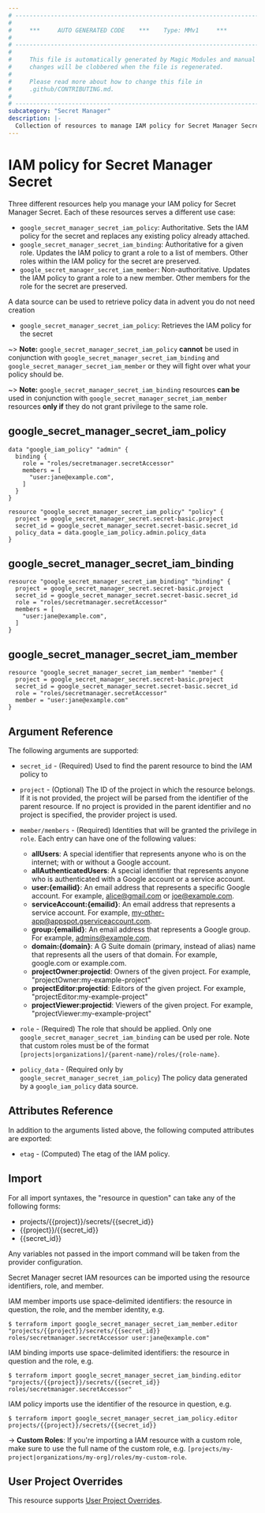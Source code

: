```yaml
---
# ----------------------------------------------------------------------------
#
#     ***     AUTO GENERATED CODE    ***    Type: MMv1     ***
#
# ----------------------------------------------------------------------------
#
#     This file is automatically generated by Magic Modules and manual
#     changes will be clobbered when the file is regenerated.
#
#     Please read more about how to change this file in
#     .github/CONTRIBUTING.md.
#
# ----------------------------------------------------------------------------
subcategory: "Secret Manager"
description: |-
  Collection of resources to manage IAM policy for Secret Manager Secret
---
```


# IAM policy for Secret Manager Secret
Three different resources help you manage your IAM policy for Secret Manager Secret. Each of these resources serves a different use case:

* `google_secret_manager_secret_iam_policy`: Authoritative. Sets the IAM policy for the secret and replaces any existing policy already attached.
* `google_secret_manager_secret_iam_binding`: Authoritative for a given role. Updates the IAM policy to grant a role to a list of members. Other roles within the IAM policy for the secret are preserved.
* `google_secret_manager_secret_iam_member`: Non-authoritative. Updates the IAM policy to grant a role to a new member. Other members for the role for the secret are preserved.

A data source can be used to retrieve policy data in advent you do not need creation

* `google_secret_manager_secret_iam_policy`: Retrieves the IAM policy for the secret

~> **Note:** `google_secret_manager_secret_iam_policy` **cannot** be used in conjunction with `google_secret_manager_secret_iam_binding` and `google_secret_manager_secret_iam_member` or they will fight over what your policy should be.

~> **Note:** `google_secret_manager_secret_iam_binding` resources **can be** used in conjunction with `google_secret_manager_secret_iam_member` resources **only if** they do not grant privilege to the same role.




## google\_secret\_manager\_secret\_iam\_policy

```hcl
data "google_iam_policy" "admin" {
  binding {
    role = "roles/secretmanager.secretAccessor"
    members = [
      "user:jane@example.com",
    ]
  }
}

resource "google_secret_manager_secret_iam_policy" "policy" {
  project = google_secret_manager_secret.secret-basic.project
  secret_id = google_secret_manager_secret.secret-basic.secret_id
  policy_data = data.google_iam_policy.admin.policy_data
}
```

## google\_secret\_manager\_secret\_iam\_binding

```hcl
resource "google_secret_manager_secret_iam_binding" "binding" {
  project = google_secret_manager_secret.secret-basic.project
  secret_id = google_secret_manager_secret.secret-basic.secret_id
  role = "roles/secretmanager.secretAccessor"
  members = [
    "user:jane@example.com",
  ]
}
```

## google\_secret\_manager\_secret\_iam\_member

```hcl
resource "google_secret_manager_secret_iam_member" "member" {
  project = google_secret_manager_secret.secret-basic.project
  secret_id = google_secret_manager_secret.secret-basic.secret_id
  role = "roles/secretmanager.secretAccessor"
  member = "user:jane@example.com"
}
```


## Argument Reference

The following arguments are supported:

* `secret_id` - (Required) Used to find the parent resource to bind the IAM policy to

* `project` - (Optional) The ID of the project in which the resource belongs.
    If it is not provided, the project will be parsed from the identifier of the parent resource. If no project is provided in the parent identifier and no project is specified, the provider project is used.

* `member/members` - (Required) Identities that will be granted the privilege in `role`.
  Each entry can have one of the following values:
  * **allUsers**: A special identifier that represents anyone who is on the internet; with or without a Google account.
  * **allAuthenticatedUsers**: A special identifier that represents anyone who is authenticated with a Google account or a service account.
  * **user:{emailid}**: An email address that represents a specific Google account. For example, alice@gmail.com or joe@example.com.
  * **serviceAccount:{emailid}**: An email address that represents a service account. For example, my-other-app@appspot.gserviceaccount.com.
  * **group:{emailid}**: An email address that represents a Google group. For example, admins@example.com.
  * **domain:{domain}**: A G Suite domain (primary, instead of alias) name that represents all the users of that domain. For example, google.com or example.com.
  * **projectOwner:projectid**: Owners of the given project. For example, "projectOwner:my-example-project"
  * **projectEditor:projectid**: Editors of the given project. For example, "projectEditor:my-example-project"
  * **projectViewer:projectid**: Viewers of the given project. For example, "projectViewer:my-example-project"

* `role` - (Required) The role that should be applied. Only one
    `google_secret_manager_secret_iam_binding` can be used per role. Note that custom roles must be of the format
    `[projects|organizations]/{parent-name}/roles/{role-name}`.

* `policy_data` - (Required only by `google_secret_manager_secret_iam_policy`) The policy data generated by
  a `google_iam_policy` data source.

## Attributes Reference

In addition to the arguments listed above, the following computed attributes are
exported:

* `etag` - (Computed) The etag of the IAM policy.

## Import

For all import syntaxes, the "resource in question" can take any of the following forms:

* projects/{{project}}/secrets/{{secret_id}}
* {{project}}/{{secret_id}}
* {{secret_id}}

Any variables not passed in the import command will be taken from the provider configuration.

Secret Manager secret IAM resources can be imported using the resource identifiers, role, and member.

IAM member imports use space-delimited identifiers: the resource in question, the role, and the member identity, e.g.
```
$ terraform import google_secret_manager_secret_iam_member.editor "projects/{{project}}/secrets/{{secret_id}} roles/secretmanager.secretAccessor user:jane@example.com"
```

IAM binding imports use space-delimited identifiers: the resource in question and the role, e.g.
```
$ terraform import google_secret_manager_secret_iam_binding.editor "projects/{{project}}/secrets/{{secret_id}} roles/secretmanager.secretAccessor"
```

IAM policy imports use the identifier of the resource in question, e.g.
```
$ terraform import google_secret_manager_secret_iam_policy.editor projects/{{project}}/secrets/{{secret_id}}
```

-> **Custom Roles**: If you're importing a IAM resource with a custom role, make sure to use the
 full name of the custom role, e.g. `[projects/my-project|organizations/my-org]/roles/my-custom-role`.

## User Project Overrides

This resource supports [User Project Overrides](https://registry.terraform.io/providers/hashicorp/google/latest/docs/guides/provider_reference#user_project_override).
